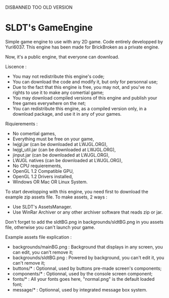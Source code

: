DISBANNED TOO OLD VERSION

SLDT's GameEngine
==============

Simple game engine to use with any 2D game. Code entirely developped by Yuri6037. This engine has been made for BrickBroken as a private engine.

Now, it's a public engine, that everyone can download.


Liscence :
- You may not redistribute this engine's code;
- You can download the code and modify it, but only for personnal use;
- Due to the fact that this engine is free, you may not, and you've no rights to use it to make any comertial game;
- You may download compiled versions of this engine and publish your free games everywhere on the net;
- You can redistribute this engine, as a compiled version only, in a download package, and use it in any of your games.


Riquierements :
- No comertial games,
- Everything must be free on your game,
- lwjgl.jar (can be downloaded at LWJGL.ORG),
- lwjgl_util.jar (can be downloaded at LWJGL.ORG),
- jinput.jar (can be downloaded at LWJGL.ORG),
- LWJGL natives (can be downloaded at LWJGL.ORG),
- No CPU requierements,
- OpenGL 1.2 Compatible GPU,
- OpenGL 1.2 Drivers installed,
- Windows OR Mac OR Linux System.


To start developping with this engine, you need first to download the example zip assets file.
To make assets, 2 ways :
- Use SLDT's AssetsManager.
- Use WinRar Archiver or any other archiver software that reads zip or jar.

Don't forget to add the sldtBG.png in backgrounds/sldtBG.png in you assets file, otherwise you can't launch your game.


Example assets file explication :
- backgrounds/mainBG.png : Background that displays in any screen, you can edit, you can't remove it;
- backgrounds/sldtBG.png : Powered by background, you can't edit it, you can't remove it;
- buttons/* : Optionnal, used by buttons pre-made screen's components;
- components/* : Optionnal, used by the console screen component;
- fonts/* : All your fonts goes here, "normal.png" is the default loaded font;
- message/* : Optionnal, used by integrated message box system.

